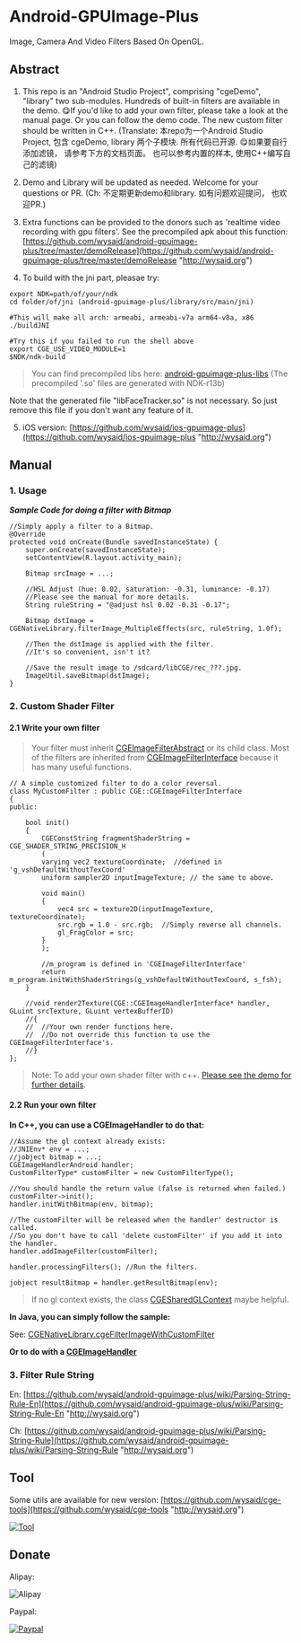 # Android-GPUImage-Plus
Image, Camera And Video Filters Based On OpenGL.

## Abstract ##

1.  This repo is an "Android Studio Project", comprising "cgeDemo", "library" two sub-modules. Hundreds of built-in filters are available in the demo. 😋If you'd like to add your own filter, please take a look at the manual page. Or you can follow the demo code. The new custom filter should be written in C++.
(Translate: 本repo为一个Android Studio Project, 包含 cgeDemo, library 两个子模块. 所有代码已开源. 😋如果要自行添加滤镜， 请参考下方的文档页面。 也可以参考内置的样本, 使用C++编写自己的滤镜)

2. Demo and Library will be updated as needed. Welcome for your questions or PR.
(Ch: 不定期更新demo和library. 如有问题欢迎提问， 也欢迎PR.)

3. Extra functions can be provided to the donors such as 'realtime video recording with gpu filters'. See the precompiled apk about this function: [https://github.com/wysaid/android-gpuimage-plus/tree/master/demoRelease](https://github.com/wysaid/android-gpuimage-plus/tree/master/demoRelease "http://wysaid.org")

4. To build with the jni part, pleasae try:
```
export NDK=path/of/your/ndk
cd folder/of/jni (android-gpuimage-plus/library/src/main/jni)

#This will make all arch: armeabi, armeabi-v7a arm64-v8a, x86
./buildJNI

#Try this if you failed to run the shell above
export CGE_USE_VIDEO_MODULE=1
$NDK/ndk-build
```

> You can find precompiled libs here: [android-gpuimage-plus-libs](https://github.com/wysaid/android-gpuimage-plus-libs) (The precompiled '.so' files are generated with NDK-r13b)

Note that the generated file "libFaceTracker.so" is not necessary. So just remove this file if you don't want any feature of it.

5. iOS version: [https://github.com/wysaid/ios-gpuimage-plus](https://github.com/wysaid/ios-gpuimage-plus "http://wysaid.org")

## Manual ##

### 1. Usage ###

___Sample Code for doing a filter with Bitmap___
```
//Simply apply a filter to a Bitmap.
@Override
protected void onCreate(Bundle savedInstanceState) {
    super.onCreate(savedInstanceState);
    setContentView(R.layout.activity_main);

    Bitmap srcImage = ...;

    //HSL Adjust (hue: 0.02, saturation: -0.31, luminance: -0.17)
    //Please see the manual for more details.
    String ruleString = "@adjust hsl 0.02 -0.31 -0.17";

    Bitmap dstImage = CGENativeLibrary.filterImage_MultipleEffects(src, ruleString, 1.0f);

    //Then the dstImage is applied with the filter.
    //It's so convenient, isn't it?

    //Save the result image to /sdcard/libCGE/rec_???.jpg.
    ImageUtil.saveBitmap(dstImage);
}
```

### 2. Custom Shader Filter ###

#### 2.1 Write your own filter ####
>Your filter must inherit [CGEImageFilterAbstract](https://github.com/wysaid/android-gpuimage-plus/blob/master/library/src/main/jni/include/cgeImageFilter.h#L42) or its child class. Most of the filters are inherited from [CGEImageFilterInterface](https://github.com/wysaid/android-gpuimage-plus/blob/master/library/src/main/jni/include/cgeImageFilter.h#L57) because it has many useful functions.

```
// A simple customized filter to do a color reversal.
class MyCustomFilter : public CGE::CGEImageFilterInterface
{
public:
    
    bool init()
    {
        CGEConstString fragmentShaderString = CGE_SHADER_STRING_PRECISION_H
        (
        varying vec2 textureCoordinate;  //defined in 'g_vshDefaultWithoutTexCoord'
        uniform sampler2D inputImageTexture; // the same to above.

        void main()
        {
            vec4 src = texture2D(inputImageTexture, textureCoordinate);
            src.rgb = 1.0 - src.rgb;  //Simply reverse all channels.
            gl_FragColor = src;
        }
        );

        //m_program is defined in 'CGEImageFilterInterface'
        return m_program.initWithShaderStrings(g_vshDefaultWithoutTexCoord, s_fsh);
    }

    //void render2Texture(CGE::CGEImageHandlerInterface* handler, GLuint srcTexture, GLuint vertexBufferID)
    //{
    //  //Your own render functions here.
    //  //Do not override this function to use the CGEImageFilterInterface's.
    //}
};
```

>Note: To add your own shader filter with c++. [Please see the demo for further details](https://github.com/wysaid/android-gpuimage-plus/blob/master/library/src/main/jni/source/customFilter_N.cpp).

#### 2.2 Run your own filter ####

__In C++, you can use a CGEImageHandler to do that:__
```
//Assume the gl context already exists:
//JNIEnv* env = ...;
//jobject bitmap = ...;
CGEImageHandlerAndroid handler;
CustomFilterType* customFilter = new CustomFilterType();

//You should handle the return value (false is returned when failed.)
customFilter->init();
handler.initWithBitmap(env, bitmap);

//The customFilter will be released when the handler' destructor is called.
//So you don't have to call 'delete customFilter' if you add it into the handler.
handler.addImageFilter(customFilter);

handler.processingFilters(); //Run the filters.

jobject resultBitmap = handler.getResultBitmap(env);
```

>If no gl context exists, the class [CGESharedGLContext](https://github.com/wysaid/android-gpuimage-plus/blob/master/library/src/main/jni/interface/cgeSharedGLContext.h#L22) maybe helpful.


__In Java, you can simply follow the sample:__

See: [CGENativeLibrary.cgeFilterImageWithCustomFilter](https://github.com/wysaid/android-gpuimage-plus/blob/master/cgeDemo/src/main/java/org/wysaid/cgeDemo/TestCaseActivity.java#L123)

__Or to do with a [CGEImageHandler](https://github.com/wysaid/android-gpuimage-plus/blob/master/library/src/main/java/org/wysaid/nativePort/CGEImageHandler.java#L93)__

### 3. Filter Rule String ###

En: [https://github.com/wysaid/android-gpuimage-plus/wiki/Parsing-String-Rule-En](https://github.com/wysaid/android-gpuimage-plus/wiki/Parsing-String-Rule-En "http://wysaid.org")

Ch: [https://github.com/wysaid/android-gpuimage-plus/wiki/Parsing-String-Rule](https://github.com/wysaid/android-gpuimage-plus/wiki/Parsing-String-Rule "http://wysaid.org")

## Tool ##

Some utils are available for new version: [https://github.com/wysaid/cge-tools](https://github.com/wysaid/cge-tools "http://wysaid.org")

[![Tool](https://raw.githubusercontent.com/wysaid/cge-tools/master/screenshots/0.jpg "cge-tool")](https://github.com/wysaid/cge-tools)

## Donate ##

Alipay:

![Alipay](https://raw.githubusercontent.com/wysaid/android-gpuimage-plus/master/screenshots/alipay.jpg "alipay")

Paypal: 

[![Paypal](https://www.paypalobjects.com/en_US/i/btn/btn_donateCC_LG.gif "Paypal")](http://blog.wysaid.org/p/donate.html)
